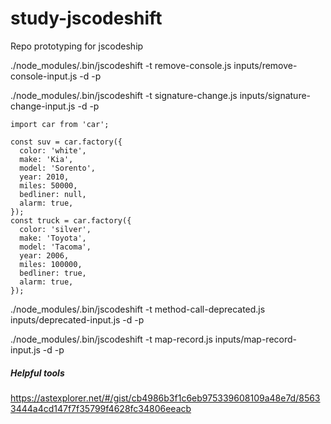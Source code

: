 # study-jscodeshift
Repo prototyping for jscodeship

./node_modules/.bin/jscodeshift -t remove-console.js inputs/remove-console-input.js -d -p

./node_modules/.bin/jscodeshift -t signature-change.js inputs/signature-change-input.js -d -p
```
import car from 'car';

const suv = car.factory({
  color: 'white',
  make: 'Kia',
  model: 'Sorento',
  year: 2010,
  miles: 50000,
  bedliner: null,
  alarm: true,
});
const truck = car.factory({
  color: 'silver',
  make: 'Toyota',
  model: 'Tacoma',
  year: 2006,
  miles: 100000,
  bedliner: true,
  alarm: true,
});
```

./node_modules/.bin/jscodeshift -t method-call-deprecated.js inputs/deprecated-input.js -d -p

./node_modules/.bin/jscodeshift -t map-record.js inputs/map-record-input.js -d -p


##### Helpful tools
https://astexplorer.net/#/gist/cb4986b3f1c6eb975339608109a48e7d/85633444a4cd147f7f35799f4628fc34806eeacb
